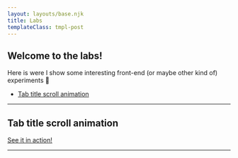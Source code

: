```yaml
---
layout: layouts/base.njk
title: Labs
templateClass: tmpl-post
---
```


## Welcome to the labs!

Here is were I show some interesting front-end (or maybe other kind of) experiments 🧪

* [Tab title scroll animation](#tab-title-scroll-animation)

-----------

## Tab title scroll animation

[See it in action!](/labs/title-animated)

-----------